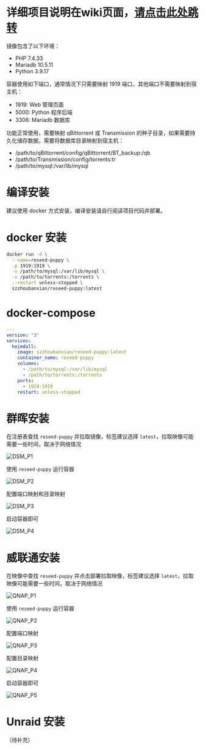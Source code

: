 # 详细项目说明在wiki页面，[请点击此处跳转](https://github.com/Reseed-Puppy/Reseed-Puppy/wiki/%E5%AE%89%E8%A3%85%E6%8C%87%E5%BC%95)
镜像包含了以下环境：

- PHP 7.4.33
- Mariadb 10.5.11
- Python 3.9.17

容器使用如下端口，通常情况下只需要映射 1919 端口，其他端口不需要映射到宿主机：

- 1919: Web 管理页面
- 5000: Python 程序后端
- 3306: Mariadb 数据库

功能正常使用，需要映射 qBittorrent 或 Transmission 的种子目录，如果需要持久化储存数据，需要将数据库目录映射到宿主机：

- /path/to/qBittorrent/config/qBittorrent/BT_backup:/qb
- /path/to/Transmission/config/torrents:tr
- /path/to/mysql:/var/lib/mysql

# 编译安装

建议使用 docker 方式安装，编译安装请自行阅读项目代码并部署。

# docker 安装

```bash
docker run -d \
  --name=reseed-puppy \
  -p 1919:1919 \
  -v /path/to/mysql:/var/lib/mysql \
  -v /path/to/torrents:/torrents \
  --restart unless-stopped \
  szzhoubanxian/reseed-puppy:latest
```

# docker-compose

```yaml
---
version: "3"
services:
  heimdall:
    image: szzhoubanxian/reseed-puppy:latest
    container_name: reseed-puppy
    volumes:
      - /path/to/mysql:/var/lib/mysql
      - /path/to/torrents:/torrents
    ports:
      - 1919:1919
    restart: unless-stopped
```

# 群晖安装

在注册表查找 `reseed-puppy` 并拉取镜像，标签建议选择 `latest`，拉取映像可能需要一些时间，取决于网络情况

![DSM_P1](../../wiki/image/DSM_P1.png)

使用 `reseed-puppy` 运行容器

![DSM_P2](../../wiki/image/DSM_P2.png)

配置端口映射和目录映射

![DSM_P3](../../wiki/image/DSM_P3.png)

启动容器即可

![DSM_P4](../../wiki/image/DSM_P4.png)

# 威联通安装

在映像中查找 `reseed-puppy` 并点击部署拉取映像，标签建议选择 `latest`，拉取映像可能需要一些时间，取决于网络情况

![QNAP_P1](../../wiki/image/QNAP_P1.png)

使用 `reseed-puppy` 运行容器

![QNAP_P2](../../wiki/image/QNAP_P2.png)

配置端口映射

![QNAP_P3](../../wiki/image/QNAP_P3.png)

配置目录映射

![QNAP_P4](../../wiki/image/QNAP_P4.png)

启动容器即可

![QNAP_P5](../../wiki/image/QNAP_P5.png)

# Unraid 安装

（待补充）
